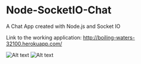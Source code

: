 # Node-SocketIO-Chat
A Chat App created with Node.js and Socket IO

Link to the working application: http://boiling-waters-32100.herokuapp.com/

![Alt text](/screenshots/1.png?raw=true)
![Alt text](/screenshots/2.png?raw=true)
